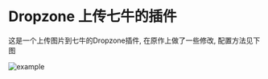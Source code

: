 Dropzone 上传七牛的插件
===================

这是一个上传图片到七牛的Dropzone插件, 在原作上做了一些修改, 配置方法见下图

![example](https://olob4plt2.qnssl.com/dropzoneupload/926bb31d9cfb265dbacf9bd7a6c4071c.png)
